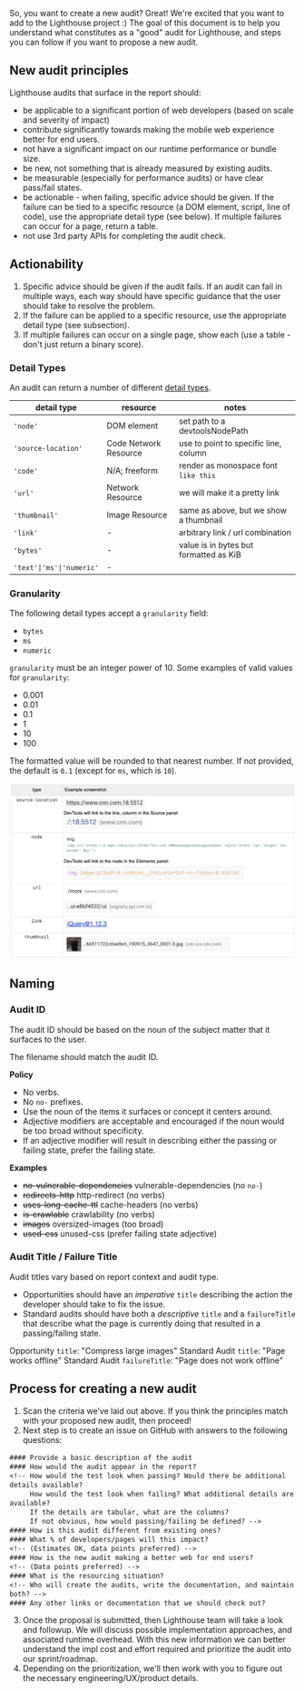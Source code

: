 So, you want to create a new audit? Great! We're excited that you want to add to the Lighthouse project :) The goal of this
document is to help you understand what constitutes as a "good" audit for Lighthouse, and steps you can follow if you want
to propose a new audit.

## New audit principles

Lighthouse audits that surface in the report should:
- be applicable to a significant portion of web developers (based on scale and severity of impact)
- contribute significantly towards making the mobile web experience better for end users.
- not have a significant impact on our runtime performance or bundle size.
- be new, not something that is already measured by existing audits.
- be measurable (especially for performance audits) or have clear pass/fail states.
- be actionable - when failing, specific advice should be given. If the failure can be tied to a specific resource (a DOM element, script, line of code), use the appropriate detail type (see below). If multiple failures can occur for a page, return a table.
- not use 3rd party APIs for completing the audit check.

## Actionability

1. Specific advice should be given if the audit fails. If an audit can fail in multiple ways, each way should have  specific guidance that the user should take to resolve the problem.
2. If the failure can be applied to a specific resource, use the appropriate detail type (see subsection).
3. If multiple failures can occur on a single page, show each (use a table - don't just return a binary score).

### Detail Types

An audit can return a number of different [detail types](https://github.com/GoogleChrome/lighthouse/blob/main/types/lhr/audit-details.d.ts).

| detail type               | resource              | notes                                  |
|---------------------------|-----------------------|----------------------------------------|
| `'node'`                  | DOM element           | set path to a devtoolsNodePath         |
| `'source-location'`       | Code Network Resource | use to point to specific line, column  |
| `'code'`                  | N/A; freeform         | render as monospace font `like this`   |
| `'url'`                   | Network Resource      | we will make it a pretty link          |
| `'thumbnail'`             | Image Resource        | same as above, but we show a thumbnail |
| `'link'`                  | -                     | arbitrary link / url combination       |
| `'bytes'`                 | -                     | value is in bytes but formatted as KiB |
| `'text'\|'ms'\|'numeric'` | -                     |                                        |

### Granularity

The following detail types accept a `granularity` field:

- `bytes`
- `ms`
- `numeric`

`granularity` must be an integer power of 10. Some examples of valid values for `granularity`:

- 0.001
- 0.01
- 0.1
- 1
- 10
- 100

The formatted value will be rounded to that nearest number. If not provided, the default is `0.1` (except for `ms`, which is `10`).

<!--- https://docs.google.com/document/d/1KS6PGPYDfE_TWrRdw55Rd67P-g_MU4KdMetT3cTPHjI/edit#heading=h.32w9jjm4c70w -->
![Detail type examples](../assets/detail-type-examples.png)

## Naming

### Audit ID

The audit ID should be based on the noun of the subject matter that it surfaces to the user.

The filename should match the audit ID.

**Policy**

- No verbs.
- No `no-` prefixes.
- Use the noun of the items it surfaces or concept it centers around.
- Adjective modifiers are acceptable and encouraged if the noun would be too broad without specificity.
- If an adjective modifier will result in describing either the passing or failing state, prefer the failing state.

**Examples**

- ~~no-vulnerable-dependencies~~ vulnerable-dependencies (no `no-`)
- ~~redirects-http~~ http-redirect (no verbs)
- ~~uses-long-cache-ttl~~ cache-headers (no verbs)
- ~~is-crawlable~~ crawlability (no verbs)
- ~~images~~ oversized-images (too broad)
- ~~used-css~~ unused-css (prefer failing state adjective)

### Audit Title / Failure Title

Audit titles vary based on report context and audit type.

- Opportunities should have an *imperative* `title` describing the action the developer should take to fix the issue.
- Standard audits should have both a *descriptive* `title` and a `failureTitle` that describe what the page is currently doing that resulted in a passing/failing state.

Opportunity `title`: "Compress large images"
Standard Audit `title`: "Page works offline"
Standard Audit `failureTitle`: "Page does not work offline"


## Process for creating a new audit

1. Scan the criteria we’ve laid out above. If you think the principles match with your proposed new audit, then proceed!
2. Next step is to create an issue on GitHub with answers to the following questions:
```
#### Provide a basic description of the audit
#### How would the audit appear in the report?
<!-- How would the test look when passing? Would there be additional details available?
     How would the test look when failing? What additional details are available?
     If the details are tabular, what are the columns?
     If not obvious, how would passing/failing be defined? -->
#### How is this audit different from existing ones?
#### What % of developers/pages will this impact?
<!-- (Estimates OK, data points preferred) -->
#### How is the new audit making a better web for end users?
<!-- (Data points preferred) -->
#### What is the resourcing situation?
<!-- Who will create the audits, write the documentation, and maintain both? -->
#### Any other links or documentation that we should check out?
```
3. Once the proposal is submitted, then Lighthouse team will take a look and followup. We will discuss possible implementation approaches, and associated runtime overhead.
With this new information we can better understand the impl cost and effort required and prioritize the audit into our sprint/roadmap.
1. Depending on the prioritization, we'll then work with you to figure out the necessary engineering/UX/product details.

